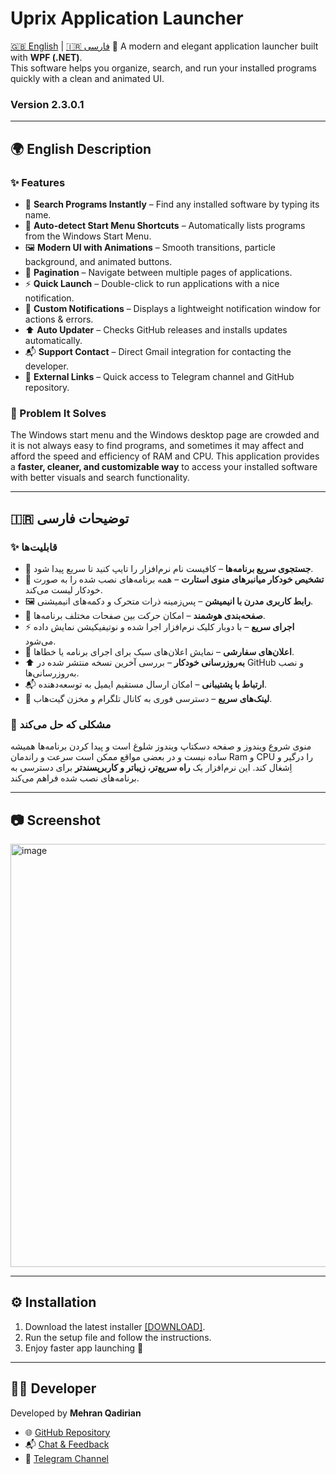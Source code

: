 # Uprix Application Launcher
[🇬🇧 English](#-english-description) | [🇮🇷 فارسی](#-توضیحات-فارسی)
🚀 A modern and elegant application launcher built with **WPF (.NET)**.  
This software helps you organize, search, and run your installed programs quickly with a clean and animated UI.  
### Version 2.3.0.1
---

## 🌍 English Description

### ✨ Features
- 🔎 **Search Programs Instantly** – Find any installed software by typing its name.  
- 📂 **Auto-detect Start Menu Shortcuts** – Automatically lists programs from the Windows Start Menu.  
- 🖼️ **Modern UI with Animations** – Smooth transitions, particle background, and animated buttons.  
- 📑 **Pagination** – Navigate between multiple pages of applications.  
- ⚡ **Quick Launch** – Double-click to run applications with a nice notification.  
- 🔔 **Custom Notifications** – Displays a lightweight notification window for actions & errors.  
- ⬆️ **Auto Updater** – Checks GitHub releases and installs updates automatically.  
- 📬 **Support Contact** – Direct Gmail integration for contacting the developer.  
- 🔗 **External Links** – Quick access to Telegram channel and GitHub repository.  

### 🎯 Problem It Solves
The Windows start menu and the Windows desktop page are crowded and it is not always easy to find programs, and sometimes it may affect and afford the speed and efficiency of RAM and CPU. 
This application provides a **faster, cleaner, and customizable way** to access your installed software with better visuals and search functionality.

---

## 🇮🇷 توضیحات فارسی

### ✨ قابلیت‌ها
- 🔎 **جستجوی سریع برنامه‌ها** – کافیست نام نرم‌افزار را تایپ کنید تا سریع پیدا شود.  
- 📂 **تشخیص خودکار میانبرهای منوی استارت** – همه برنامه‌های نصب شده را به صورت خودکار لیست می‌کند.  
- 🖼️ **رابط کاربری مدرن با انیمیشن** – پس‌زمینه ذرات متحرک و دکمه‌های انیمیشنی.  
- 📑 **صفحه‌بندی هوشمند** – امکان حرکت بین صفحات مختلف برنامه‌ها.  
- ⚡ **اجرای سریع** – با دوبار کلیک نرم‌افزار اجرا شده و نوتیفیکیشن نمایش داده می‌شود.  
- 🔔 **اعلان‌های سفارشی** – نمایش اعلان‌های سبک برای اجرای برنامه یا خطاها.  
- ⬆️ **به‌روزرسانی خودکار** – بررسی آخرین نسخه منتشر شده در GitHub و نصب به‌روزرسانی‌ها.  
- 📬 **ارتباط با پشتیبانی** – امکان ارسال مستقیم ایمیل به توسعه‌دهنده.  
- 🔗 **لینک‌های سریع** – دسترسی فوری به کانال تلگرام و مخزن گیت‌هاب.  

### 🎯 مشکلی که حل می‌کند
منوی شروع ویندوز و صفحه دسکتاپ ویندوز شلوغ است و پیدا کردن برنامه‌ها همیشه ساده نیست و در بعضی مواقع ممکن است سرعت و راندمان Ram و CPU را درگیر و اِشغال کند.
این نرم‌افزار یک **راه سریع‌تر، زیباتر و کاربرپسندتر** برای دسترسی به برنامه‌های نصب شده فراهم می‌کند.

---

## 📷 Screenshot
<img width="1170" height="677" alt="image" src="https://github.com/user-attachments/assets/63316333-aa34-4221-8c48-c0b1c8e32b97" />



---

## ⚙️ Installation
1. Download the latest installer [[DOWNLOAD]](https://github.com/MehranQadirian/Uprix-Application/releases/download/v2.3.0.1/AppLauncher-Setup.exe).  
2. Run the setup file and follow the instructions.  
3. Enjoy faster app launching 🚀  

---

## 🧑‍💻 Developer
Developed by **Mehran Qadirian**  
- 🌐 [GitHub Repository](https://github.com/MehranQadirian/Uprix-Application)  
- 📬 [Chat & Feedback](https://t.me/UprixChatBot) 
- 📢 [Telegram Channel](https://t.me/UprixApplication)  
